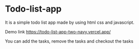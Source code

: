 # Todo-list-app
It is a simple todo list app made by using html css and javascript.

Demo link https://todo-list-app-two-navy.vercel.app/

You can add the tasks, remove the tasks and checkout the tasks
